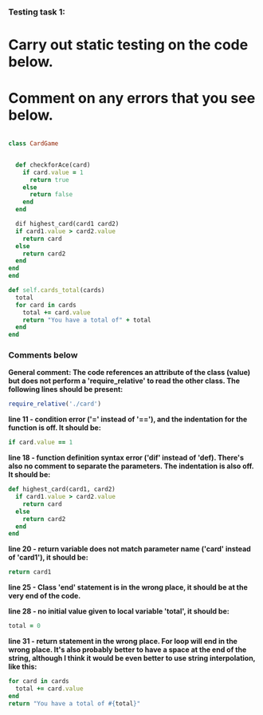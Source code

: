 ### Testing task 1:

# Carry out static testing on the code below.
# Comment on any errors that you see below.
```ruby

class CardGame


  def checkforAce(card)
    if card.value = 1
      return true
    else
      return false
    end
  end

  dif highest_card(card1 card2)
  if card1.value > card2.value
    return card
  else
    return card2
  end
end
end

def self.cards_total(cards)
  total
  for card in cards
    total += card.value
    return "You have a total of" + total
  end
end
```

### Comments below

**General comment: The code references an attribute of the class (value) but does not perform a 
'require_relative' to read the other class. The following lines should be present:**
```ruby
require_relative('./card')
```

**line 11 - condition error ('=' instead of '=='), and the indentation for the function is off. It should be:**
```ruby
if card.value == 1
```
**line 18 - function definition syntax error ('dif' instead of 'def). There's also no comment to separate
the parameters. The indentation is also off. It should be:**
```ruby
def highest_card(card1, card2)
  if card1.value > card2.value
    return card
  else
    return card2
  end
end
```
**line 20 - return variable does not match parameter name ('card' instead of 'card1'), it should be:**
```ruby
return card1
```
**line 25 - Class 'end' statement is in the wrong place, it should be at the very end of the code.**

**line 28 - no initial value given to local variable 'total', it should be:**
```ruby
total = 0
```
**line 31 - return statement in the wrong place. For loop will end in the wrong place. It's also
probably better to have a space at the end of the string, although I think it would be even better
to use string interpolation, like this:**
```ruby
for card in cards
  total += card.value
end
return "You have a total of #{total}"

